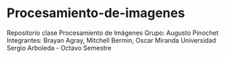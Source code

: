 # Procesamiento-de-imagenes
Repositorio clase Procesamiento de Imágenes
Grupo: Augusto Pinochet
Integrantes: Brayan Agray, Mitchell Bermin, Oscar Miranda
Universidad Sergio Arboleda - Octavo Semestre
